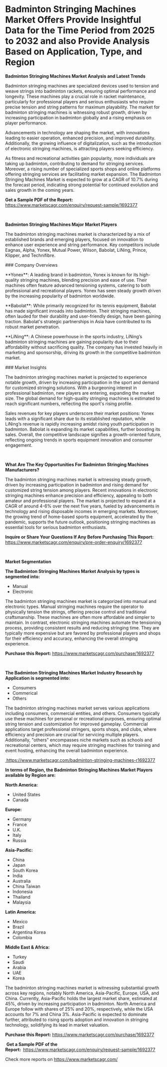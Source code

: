 <p><h1>Badminton Stringing Machines Market Offers Provide Insightful Data for the Time Period from 2025 to 2032 and also Provide Analysis Based on Application, Type, and Region</h1></p><p><strong>Badminton Stringing Machines Market Analysis and Latest Trends</strong></p>
<p><p>Badminton stringing machines are specialized devices used to tension and weave strings into badminton rackets, ensuring optimal performance and longevity. These machines play a crucial role in racket maintenance, particularly for professional players and serious enthusiasts who require precise tension and string patterns for maximum playability. The market for badminton stringing machines is witnessing robust growth, driven by increasing participation in badminton globally and a rising emphasis on player performance.</p><p>Advancements in technology are shaping the market, with innovations leading to easier operation, enhanced precision, and improved durability. Additionally, the growing influence of digitalization, such as the introduction of electronic stringing machines, is attracting players seeking efficiency. </p><p>As fitness and recreational activities gain popularity, more individuals are taking up badminton, contributing to demand for stringing services. Moreover, a rising number of specialized sports shops and online platforms offering stringing services are facilitating market expansion. The Badminton Stringing Machines Market is expected to grow at a CAGR of 10.7% during the forecast period, indicating strong potential for continued evolution and sales growth in the coming years.</p></p>
<p><strong>Get a Sample PDF of the Report:&nbsp;</strong> <a href="https://www.marketscagr.com/enquiry/request-sample/1692377?utm_campaign=2461&utm_medium=2&utm_source=Github&utm_content=ia&utm_term=11042025&utm_id=badminton-stringing-machines">https://www.marketscagr.com/enquiry/request-sample/1692377</a></p>
<p>&nbsp;</p>
<p><strong>Badminton Stringing Machines Major Market Players</strong></p>
<p><p>The badminton stringing machines market is characterized by a mix of established brands and emerging players, focused on innovation to enhance user experience and string performance. Key competitors include Eagnas, Alpha, Yonex, Mutual Power, Wilson, Babolat, LiNing, Prince, Klipper, and Technifibre.</p><p>### Company Overviews</p><p>**Yonex**: A leading brand in badminton, Yonex is known for its high-quality stringing machines, blending precision and ease of use. Their machines often feature advanced tensioning systems, catering to both professional and recreational players. Yonex has seen steady growth driven by the increasing popularity of badminton worldwide.</p><p>**Babolat**: While primarily recognized for its tennis equipment, Babolat has made significant inroads into badminton. Their stringing machines, often lauded for their durability and user-friendly design, have been gaining traction. Babolat's strategic partnerships in Asia have contributed to its robust market penetration.</p><p>**LiNing**: A Chinese powerhouse in the sports industry, LiNing’s badminton stringing machines are gaining popularity due to their affordability without sacrificing quality. The company has invested heavily in marketing and sponsorship, driving its growth in the competitive badminton market.</p><p>### Market Insights</p><p>The badminton stringing machines market is projected to experience notable growth, driven by increasing participation in the sport and demand for customized stringing solutions. With a burgeoning interest in professional badminton, new players are entering, expanding the market size. The global demand for high-quality stringing machines is estimated to reach significant numbers, reflecting the sport's rising profile.</p><p>Sales revenues for key players underscore their market positions: Yonex leads with a significant share due to its established reputation, while LiNing’s revenue is rapidly increasing amidst rising youth participation in badminton. Babolat is expanding its market capabilities, further boosting its sales. Overall, the competitive landscape signifies a growth-oriented future, reflecting ongoing trends in sports equipment innovation and consumer engagement.</p></p>
<p>&nbsp;</p>
<p><strong>What Are The Key Opportunities For Badminton Stringing Machines Manufacturers?</strong></p>
<p><p>The badminton stringing machines market is witnessing steady growth, driven by increasing participation in badminton and rising demand for customized string tension among players. Recent innovations in electronic stringing machines enhance precision and efficiency, appealing to both amateur and professional players. The market is projected to expand at a CAGR of around 4-6% over the next five years, fueled by advancements in technology and rising disposable incomes in emerging markets. Moreover, the growing trend of home-based sports equipment, accelerated by the pandemic, supports the future outlook, positioning stringing machines as essential tools for serious badminton enthusiasts.</p></p>
<p><strong>Inquire or Share Your Questions If Any Before Purchasing This Report:</strong> <a href="https://www.marketscagr.com/enquiry/pre-order-enquiry/1692377?utm_campaign=2461&utm_medium=2&utm_source=Github&utm_content=ia&utm_term=11042025&utm_id=badminton-stringing-machines">https://www.marketscagr.com/enquiry/pre-order-enquiry/1692377</a></p>
<p>&nbsp;</p>
<p><strong>Market Segmentation</strong></p>
<p><strong>The Badminton Stringing Machines Market Analysis by types is segmented into:</strong></p>
<p><ul><li>Manual</li><li>Electronic</li></ul></p>
<p><p>The badminton stringing machines market is categorized into manual and electronic types. Manual stringing machines require the operator to physically tension the strings, offering precise control and traditional craftsmanship. These machines are often more affordable and simpler to maintain. In contrast, electronic stringing machines automate the tensioning process, providing consistent results and reducing stringing time. They are typically more expensive but are favored by professional players and shops for their efficiency and accuracy, enhancing the overall stringing experience.</p></p>
<p><strong>Purchase this Report:&nbsp;</strong><a href="https://www.marketscagr.com/purchase/1692377?utm_campaign=2461&utm_medium=2&utm_source=Github&utm_content=ia&utm_term=11042025&utm_id=badminton-stringing-machines">https://www.marketscagr.com/purchase/1692377</a></p>
<p>&nbsp;</p>
<p><strong>The Badminton Stringing Machines Market Industry Research by Application is segmented into:</strong></p>
<p><ul><li>Consumers</li><li>Commerical</li><li>Others</li></ul></p>
<p><p>The badminton stringing machines market serves various applications including consumers, commercial entities, and others. Consumers typically use these machines for personal or recreational purposes, ensuring optimal string tension and customization for improved gameplay. Commercial applications target professional stringers, sports shops, and clubs, where efficiency and precision are crucial for servicing multiple players. Additionally, "others" encompasses niche markets such as schools and recreational centers, which may require stringing machines for training and event hosting, enhancing the overall badminton experience.</p></p>
<p><a href="https://www.marketscagr.com/badminton-stringing-machines-r1692377?utm_campaign=2461&utm_medium=2&utm_source=Github&utm_content=ia&utm_term=11042025&utm_id=badminton-stringing-machines">&nbsp;https://www.marketscagr.com/badminton-stringing-machines-r1692377</a></p>
<p><strong>In terms of Region, the Badminton Stringing Machines Market Players available by Region are:</strong></p>
<p>
    <p> <strong> North America: </strong>
        <ul>
            <li>United States</li>
            <li>Canada</li>
        </ul>
        </p> 
    <p> <strong> Europe: </strong>
        <ul>
            <li>Germany</li>
            <li>France</li>
            <li>U.K.</li>
            <li>Italy</li>
            <li>Russia</li>
        </ul>
        </p> 
    <p> <strong> Asia-Pacific: </strong>
        <ul>
            <li>China</li>
            <li>Japan</li>
            <li>South Korea</li>
            <li>India</li>
            <li>Australia</li>
            <li>China Taiwan</li>
            <li>Indonesia</li>
            <li>Thailand</li>
            <li>Malaysia</li>
        </ul>
        </p> 
    <p> <strong> Latin America: </strong>
        <ul>
            <li>Mexico</li>
            <li>Brazil</li>
            <li>Argentina Korea</li>
            <li>Colombia</li>
        </ul>
        </p> 
    <p> <strong> Middle East & Africa: </strong>
        <ul>
            <li>Turkey</li>
            <li>Saudi</li>
            <li>Arabia</li>
            <li>UAE</li>
            <li>Korea</li>
        </ul>
    </p>
    </p>
<p><p>The badminton stringing machines market is witnessing substantial growth across key regions, notably North America, Asia-Pacific, Europe, USA, and China. Currently, Asia-Pacific holds the largest market share, estimated at 45%, driven by increasing participation in badminton. North America and Europe follow with shares of 25% and 20%, respectively, while the USA accounts for 7% and China 3%. Asia-Pacific is expected to dominate further, attributed to rising sports adoption and innovation in stringing technology, solidifying its lead in market valuation.</p></p>
<p><strong>Purchase this Report: </strong><a href="https://www.marketscagr.com/purchase/1692377?utm_campaign=2461&utm_medium=2&utm_source=Github&utm_content=ia&utm_term=11042025&utm_id=badminton-stringing-machines">https://www.marketscagr.com/purchase/1692377</a></p>
<p>&nbsp;<strong>Get a Sample PDF of the Report:&nbsp;&nbsp;</strong><a href="https://www.marketscagr.com/enquiry/request-sample/1692377?utm_campaign=2461&utm_medium=2&utm_source=Github&utm_content=ia&utm_term=11042025&utm_id=badminton-stringing-machines">https://www.marketscagr.com/enquiry/request-sample/1692377</a></p>
<p><strong></strong></p>
<p>Check more reports on <a href="https://www.marketscagr.com/?utm_campaign=2461&utm_medium=2&utm_source=Github&utm_content=ia&utm_term=11042025&utm_id=badminton-stringing-machines">https://www.marketscagr.com/</a></p>